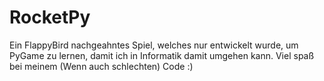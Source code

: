 # RocketPy
Ein FlappyBird nachgeahntes Spiel, welches nur entwickelt wurde, um PyGame zu lernen, damit ich in Informatik damit umgehen kann. Viel spaß bei meinem (Wenn auch schlechten) Code :)
